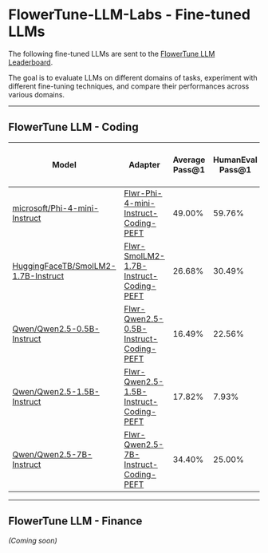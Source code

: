 # FlowerTune-LLM-Labs - Fine-tuned LLMs

The following fine-tuned LLMs are sent to the [FlowerTune LLM Leaderboard](https://flower.ai/benchmarks/llm-leaderboard/).

The goal is to evaluate LLMs on different domains of tasks, experiment with different fine-tuning techniques, and compare their performances across various domains.

---

## FlowerTune LLM - Coding

| Model                                | Adapter                                  | Average Pass@1 | HumanEval Pass@1 | MBPP Pass@1 | Multiple-CPP Pass@1 | Multiple-JS Pass@1 | Fraction-Fit | Server Rounds | Comm Budget Used (GB) | Date       |
|--------------------------------------|--------------------------------|----------------|------------------|-------------|---------------------|--------------------|--------------|---------------|-----------------------|------------|
| [microsoft/Phi-4-mini-Instruct](Phi-4-mini-instruct-Coding)        | [Flwr-Phi-4-mini-Instruct-Coding-PEFT](https://huggingface.co/ethicalabs/Flwr-Phi-4-mini-Instruct-Coding-PEFT)   | 49.00%         | 59.76%           | 46.20%      | 37.27%              | 52.79%             | 0.2          | 10            | 3.66                  | 13/03/2025 |
| [HuggingFaceTB/SmolLM2-1.7B-Instruct](SmolLM2-1.7B-Instruct-Coding)  | [Flwr-SmolLM2-1.7B-Instruct-Coding-PEFT](https://huggingface.co/ethicalabs/Flwr-SmolLM2-1.7B-Instruct-Coding-PEFT) | 26.68%         | 30.49%           | 34.00%      | 23.60%              | 18.63%             | 0.4          | 100           | 17.11                 | 20/03/2025 |
| [Qwen/Qwen2.5-0.5B-Instruct](Qwen2.5-0.5B-Instruct)  | [Flwr-Qwen2.5-0.5B-Instruct-Coding-PEFT](https://huggingface.co/ethicalabs/Flwr-Qwen2.5-0.5B-Instruct-Coding-PEFT) | 16.49%        | 22.56%           | 20.40%      | 16.15%               | 6.83%              | 0.6          | 30            | 3.95                 | 20/03/2025 |
| [Qwen/Qwen2.5-1.5B-Instruct](Qwen2.5-1.5B-Instruct)  | [Flwr-Qwen2.5-1.5B-Instruct-Coding-PEFT](https://huggingface.co/ethicalabs/Flwr-Qwen2.5-1.5B-Instruct-Coding-PEFT) | 17.82%         | 7.93%           | 23.60%      | 26.09%               | 13.66%             | 0.4          | 20            | 3.68                 | 20/03/2025 |
| [Qwen/Qwen2.5-7B-Instruct](Qwen2.5-7B-Instruct)  | [Flwr-Qwen2.5-7B-Instruct-Coding-PEFT](https://huggingface.co/ethicalabs/[Flwr-Qwen2.5-7B-Instruct-Coding-PEFT) | 34.40%         | 25.00%           | 48.00%      | 54.04%              | 10.56%             | 0.2          | 10            | 2.01                 | 20/03/2025 |

---

## FlowerTune LLM - Finance

*(Coming soon)*

